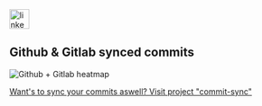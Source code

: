 <a href="https://www.linkedin.com/in/adam-stádník-271280218/" target="_blank">
  <img src="https://img.shields.io/static/v1?message=LinkedIn&logo=linkedin&label=&color=0077B5&logoColor=white&labelColor=&style=for-the-badge" height="35" alt="linkedin logo"  />
</a>

[yeah]: # 

<h2>Github & Gitlab synced commits</h2>

![Github + Gitlab heatmap](https://commit-sync.vercel.app/api/heatmap?github=Adam014&gitlab=adam.stadnik&mode=dark&bg=%0d1117)

<a href="https://github.com/Adam014/commit-sync">Want's to sync your commits aswell? Visit project "commit-sync"</a>
